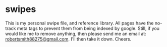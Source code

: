 # swipes

This is my personal swipe file, and reference library. All pages have the no-track meta tags to prevent them from being indexed by google.  Still, if you would like me to remove anything, then please send me an email at: robertsmith88275@gmail.com.  I'll then take it down. Cheers.
